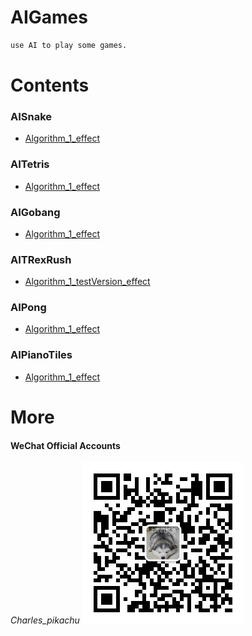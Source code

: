 # AIGames
```sh
use AI to play some games.
```

# Contents
### AISnake
- [Algorithm_1_effect](https://github.com/CharlesPikachu/AIGames/tree/master/AIsnake/Algorithm_1/effect)
### AITetris
- [Algorithm_1_effect](https://github.com/CharlesPikachu/AIGames/tree/master/AITetris/Algorithm_1/effect)
### AIGobang
- [Algorithm_1_effect](https://github.com/CharlesPikachu/AIGames/tree/master/AIGobang/Algorithm_1/effect)
### AITRexRush
- [Algorithm_1_testVersion_effect](https://github.com/CharlesPikachu/AIGames/tree/master/AITRexRush/Algorithm_1/effect)
### AIPong
- [Algorithm_1_effect](https://github.com/CharlesPikachu/AIGames/tree/master/AIPong/Algorithm_1/effect)
### AIPianoTiles
- [Algorithm_1_effect](https://github.com/CharlesPikachu/AIGames/tree/master/AIPianoTiles/Algorithm_1/effect)

# More
#### WeChat Official Accounts
*Charles_pikachu*
![img](pikachu.jpg)
